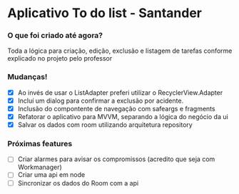 # Aplicativo To do list - Santander

### O que foi criado até agora?
Toda a lógica para criação, edição, exclusão e listagem de tarefas conforme explicado no projeto pelo professor

### Mudanças!
- [x] Ao invés de usar o ListAdapter preferi utilizar o RecyclerView.Adapter
- [x] Incluí um dialog para confirmar a exclusão por acidente.
- [x] Inclusão do compontente de navegação com safeargs e fragments
- [x] Refatorar o aplicativo para MVVM, separando a lógica do negócio da ui
- [x] Salvar os dados com room utilizando arquitetura repository

### Próximas features
- [ ] Criar alarmes para avisar os compromissos (acredito que seja com Workmanager)
- [ ] Criar uma api em node
- [ ] Sincronizar os dados do Room com a api
